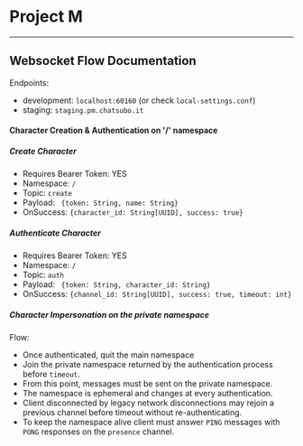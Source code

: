 # Project M


***

## Websocket Flow Documentation

Endpoints:
 - development: `localhost:60160` (or check `local-settings.conf`)
 - staging: `staging.pm.chatsubo.it`


#### Character Creation & Authentication on '/' namespace

##### Create Character
- Requires Bearer Token: YES
- Namespace: `/`
- Topic: `create`
- Payload: ` {token: String, name: String}`
- OnSuccess: ` {character_id: String[UUID], success: true} `

##### Authenticate Character
- Requires Bearer Token: YES
- Namespace: `/`
- Topic: `auth`
- Payload: ` {token: String, character_id: String}`
- OnSuccess: ` {channel_id: String[UUID], success: true, timeout: int} `



##### Character Impersonation on the private namespace

Flow:
- Once authenticated, quit the main namespace
- Join the private namespace returned by the authentication process before `timeout`.
- From this point, messages must be sent on the private namespace.
- The namespace is ephemeral and changes at every authentication.
- Client disconnected by legacy network disconnections may rejoin a previous channel before timeout without re-authenticating. 
- To keep the namespace alive client must answer `PING` messages with `PONG` responses on the `presence` channel.

